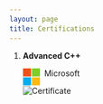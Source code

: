 ```yaml
---
layout: page
title: Certifications
---
```




1.	**Advanced C++**<br/>

	<img align="left" width="30" height="30" src="/assets/icons/microsoft.png"> &nbsp; Microsoft
	
	![Certificate](https://dochub.com/rm-gomes/BYMQv2/microsoft-dev210-3x-certificate-edx-pdf)